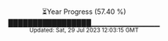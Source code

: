 <p align="center">
⏳Year Progress (57.40 %) <br>
█████████████████▁▁▁▁▁▁▁▁▁▁▁▁▁ <br>
<sub>Updated: Sat, 29 Jul 2023 12:03:15 GMT</sub>
</p>

